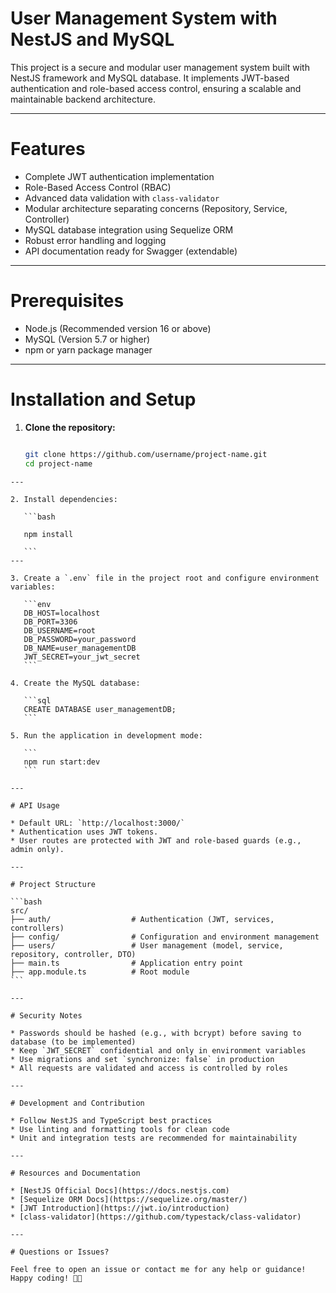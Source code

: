 
# User Management System with NestJS and MySQL

This project is a secure and modular user management system built with NestJS framework and MySQL database. It implements JWT-based authentication and role-based access control, ensuring a scalable and maintainable backend architecture.

---

# Features

- Complete JWT authentication implementation  
- Role-Based Access Control (RBAC)  
- Advanced data validation with `class-validator`  
- Modular architecture separating concerns (Repository, Service, Controller)  
- MySQL database integration using Sequelize ORM  
- Robust error handling and logging  
- API documentation ready for Swagger (extendable)  

---

# Prerequisites

- Node.js (Recommended version 16 or above)  
- MySQL (Version 5.7 or higher)  
- npm or yarn package manager  

---

# Installation and Setup

1. **Clone the repository:**  

   ```bash

   git clone https://github.com/username/project-name.git
   cd project-name

````
---

2. Install dependencies:

   ```bash

   npm install

   ```
---

3. Create a `.env` file in the project root and configure environment variables:

   ```env
   DB_HOST=localhost
   DB_PORT=3306
   DB_USERNAME=root
   DB_PASSWORD=your_password
   DB_NAME=user_managementDB
   JWT_SECRET=your_jwt_secret
   ```

4. Create the MySQL database:

   ```sql
   CREATE DATABASE user_managementDB;
   ```

5. Run the application in development mode:

   ```
   npm run start:dev
   ```

---

# API Usage

* Default URL: `http://localhost:3000/`
* Authentication uses JWT tokens.
* User routes are protected with JWT and role-based guards (e.g., admin only).

---

# Project Structure

```bash
src/
├── auth/                  # Authentication (JWT, services, controllers)
├── config/                # Configuration and environment management
├── users/                 # User management (model, service, repository, controller, DTO)
├── main.ts                # Application entry point
├── app.module.ts          # Root module
```

---

# Security Notes

* Passwords should be hashed (e.g., with bcrypt) before saving to database (to be implemented)
* Keep `JWT_SECRET` confidential and only in environment variables
* Use migrations and set `synchronize: false` in production
* All requests are validated and access is controlled by roles

---

# Development and Contribution

* Follow NestJS and TypeScript best practices
* Use linting and formatting tools for clean code
* Unit and integration tests are recommended for maintainability

---

# Resources and Documentation

* [NestJS Official Docs](https://docs.nestjs.com)
* [Sequelize ORM Docs](https://sequelize.org/master/)
* [JWT Introduction](https://jwt.io/introduction)
* [class-validator](https://github.com/typestack/class-validator)

---

# Questions or Issues?

Feel free to open an issue or contact me for any help or guidance!
Happy coding! 🚀✨


